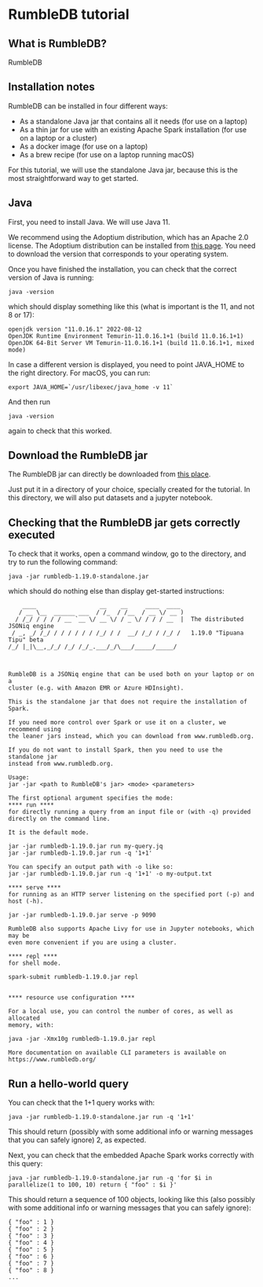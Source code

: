 # RumbleDB tutorial

## What is RumbleDB?

RumbleDB

## Installation notes

RumbleDB can be installed in four different ways:
- As a standalone Java jar that contains all it needs (for use on a laptop)
- As a thin jar for use with an existing Apache Spark installation (for use on a laptop or a cluster)
- As a docker image (for use on a laptop)
- As a brew recipe (for use on a laptop running macOS)

For this tutorial, we will use the standalone Java jar, because this is the most straightforward way to get started.

## Java

First, you need to install Java. We will use Java 11.

We recommend using the Adoptium distribution, which has an Apache 2.0 license. The Adoptium distribution can be installed from [this page](https://adoptium.net/en-GB/temurin/releases/?version=11). You need to download the version that corresponds to your operating system.

Once you have finished the installation, you can check that the correct version of Java is running:

    java -version
   
which should display something like this (what is important is the 11, and not 8 or 17):

    openjdk version "11.0.16.1" 2022-08-12
    OpenJDK Runtime Environment Temurin-11.0.16.1+1 (build 11.0.16.1+1)
    OpenJDK 64-Bit Server VM Temurin-11.0.16.1+1 (build 11.0.16.1+1, mixed mode)

In case a different version is displayed, you need to point JAVA_HOME to the right directory. For macOS, you can run:

    export JAVA_HOME=`/usr/libexec/java_home -v 11` 

And then run

    java -version
    
again to check that this worked.

## Download the RumbleDB jar

The RumbleDB jar can directly be downloaded from [this place](https://github.com/RumbleDB/rumble/releases/download/v1.19.0/rumbledb-1.19.0-standalone.jar).

Just put it in a directory of your choice, specially created for the tutorial. In this directory, we will also put datasets and a jupyter notebook.

## Checking that the RumbleDB jar gets correctly executed

To check that it works, open a command window, go to the directory, and try to run the following command:

    java -jar rumbledb-1.19.0-standalone.jar
    
which should do nothing else than display get-started instructions:

        ____                  __    __     ____  ____ 
       / __ \__  ______ ___  / /_  / /__  / __ \/ __ )
      / /_/ / / / / __ `__ \/ __ \/ / _ \/ / / / __  |  The distributed JSONiq engine
     / _, _/ /_/ / / / / / / /_/ / /  __/ /_/ / /_/ /   1.19.0 "Tipuana Tipu" beta
    /_/ |_|\__,_/_/ /_/ /_/_.___/_/\___/_____/_____/  
    
    
    
    RumbleDB is a JSONiq engine that can be used both on your laptop or on a
    cluster (e.g. with Amazon EMR or Azure HDInsight).
    
    This is the standalone jar that does not require the installation of Spark.
    
    If you need more control over Spark or use it on a cluster, we recommend using
    the leaner jars instead, which you can download from www.rumbledb.org.
    
    If you do not want to install Spark, then you need to use the standalone jar
    instead from www.rumbledb.org.
    
    Usage:
    jar -jar <path to RumbleDB's jar> <mode> <parameters>
    
    The first optional argument specifies the mode:
    **** run ****
    for directly running a query from an input file or (with -q) provided directly on the command line.
    
    It is the default mode.
    
    jar -jar rumbledb-1.19.0.jar run my-query.jq
    jar -jar rumbledb-1.19.0.jar run -q '1+1'

    You can specify an output path with -o like so:
    jar -jar rumbledb-1.19.0.jar run -q '1+1' -o my-output.txt
    
    **** serve ****
    for running as an HTTP server listening on the specified port (-p) and host (-h).
    
    jar -jar rumbledb-1.19.0.jar serve -p 9090
    
    RumbleDB also supports Apache Livy for use in Jupyter notebooks, which may be
    even more convenient if you are using a cluster.
    
    **** repl ****
    for shell mode.
    
    spark-submit rumbledb-1.19.0.jar repl
    
    
    **** resource use configuration ****
    
    For a local use, you can control the number of cores, as well as allocated
    memory, with:
    
    java -jar -Xmx10g rumbledb-1.19.0.jar repl
    
    More documentation on available CLI parameters is available on https://www.rumbledb.org/

    
## Run a hello-world query

You can check that the 1+1 query works with:

    java -jar rumbledb-1.19.0-standalone.jar run -q '1+1'
    
This should return (possibly with some additional info or warning messages that you can safely ignore) 2, as expected.

Next, you can check that the embedded Apache Spark works correctly with this query:

    java -jar rumbledb-1.19.0-standalone.jar run -q 'for $i in parallelize(1 to 100, 10) return { "foo" : $i }'

This should return a sequence of 100 objects, looking like this (also possibly with some additional info or warning messages that you can safely ignore):

    { "foo" : 1 }
    { "foo" : 2 }
    { "foo" : 3 }
    { "foo" : 4 }
    { "foo" : 5 }
    { "foo" : 6 }
    { "foo" : 7 }
    { "foo" : 8 }
    ...
